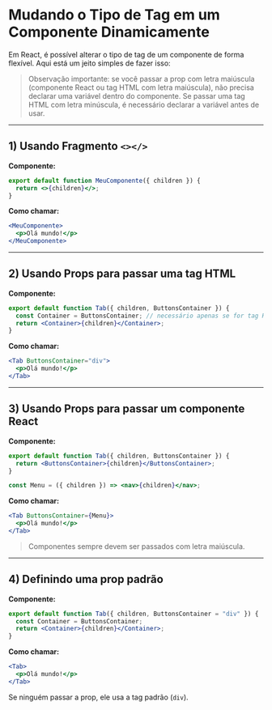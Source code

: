 # Mudando o Tipo de Tag em um Componente Dinamicamente

Em React, é possível alterar o tipo de tag de um componente de forma flexível. Aqui está um jeito simples de fazer isso:

> Observação importante: se você passar a prop com letra maiúscula (componente React ou tag HTML com letra maiúscula), não precisa declarar uma variável dentro do componente. Se passar uma tag HTML com letra minúscula, é necessário declarar a variável antes de usar.

---

## 1) Usando Fragmento `<></>`

**Componente:**

```jsx
export default function MeuComponente({ children }) {
  return <>{children}</>;
}
```

**Como chamar:**

```jsx
<MeuComponente>
  <p>Olá mundo!</p>
</MeuComponente>
```

---

## 2) Usando Props para passar uma tag HTML

**Componente:**

```jsx
export default function Tab({ children, ButtonsContainer }) {
  const Container = ButtonsContainer; // necessário apenas se for tag HTML com letra minúscula
  return <Container>{children}</Container>;
}
```

**Como chamar:**

```jsx
<Tab ButtonsContainer="div">
  <p>Olá mundo!</p>
</Tab>
```

---

## 3) Usando Props para passar um componente React

**Componente:**

```jsx
export default function Tab({ children, ButtonsContainer }) {
  return <ButtonsContainer>{children}</ButtonsContainer>; 
}

const Menu = ({ children }) => <nav>{children}</nav>;
```

**Como chamar:**

```jsx
<Tab ButtonsContainer={Menu}>
  <p>Olá mundo!</p>
</Tab>
```

> Componentes sempre devem ser passados com letra maiúscula.

---

## 4) Definindo uma prop padrão

**Componente:**

```jsx
export default function Tab({ children, ButtonsContainer = "div" }) {
  const Container = ButtonsContainer; 
  return <Container>{children}</Container>;
}
```

**Como chamar:**

```jsx
<Tab>
  <p>Olá mundo!</p>
</Tab>
```

Se ninguém passar a prop, ele usa a tag padrão (`div`).
